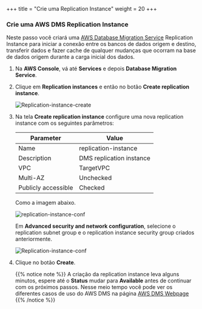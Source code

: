 +++
title = "Crie uma Replication Instance"
weight = 20
+++

### Crie uma AWS DMS Replication Instance

Neste passo você criará uma <a href="https://aws.amazon.com/dms/" target="_blank">AWS Database Migration Service</a> Replication Instance para iniciar a conexão entre os bancos de dados origem e destino, transferir dados e fazer cache de qualquer mudanças que ocorram na base de dados origem durante a carga inicial dos dados.


1. Na **AWS Console**, vá até **Services** e depois **Database Migration Service**.  

2. Clique em **Replication instances** e então no botão **Create replication instance**.

    ![Replication-instance-create](/db-mig/Replication-instance-create.png)

3. Na tela **Create replication instance** configure uma nova replication instance com os seguintes parâmetros:

    | Parameter           | Value                    |
    | ------------------- | ------------------------ |
    | Name                | replication-instance     |
    | Description         | DMS replication instance |
    | VPC                 | TargetVPC            |
    | Multi-AZ            | Unchecked                |
    | Publicly accessible | Checked                  |

    Como a imagem abaixo.


    ![replication-instance-conf](/db-mig/replication-instance-conf.png)


    Em **Advanced security and network configuration**, selecione o replication subnet group e o replication instance security group criados anteriormente.

    ![Replication-instance-conf](/db-mig/advanced-security.png)



4. Clique no botão **Create**.

    {{% notice note %}}
A criação da replication instance leva alguns minutos, espere até o **Status** mudar para **Available** antes de continuar com os próximos passos. Nesse meio tempo você pode ver os diferentes casos de uso do AWS DMS na página <a href="https://aws.amazon.com/dms/" target="_blank">AWS DMS Webpage</a>
{{% /notice %}}
